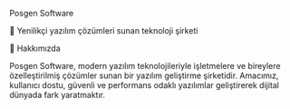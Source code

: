 Posgen Software

🚀 Yenilikçi yazılım çözümleri sunan teknoloji şirketi

📖 Hakkımızda

Posgen Software, modern yazılım teknolojileriyle işletmelere ve bireylere özelleştirilmiş çözümler sunan bir yazılım geliştirme şirketidir. Amacımız, kullanıcı dostu, güvenli ve performans odaklı yazılımlar geliştirerek dijital dünyada fark yaratmaktır.

